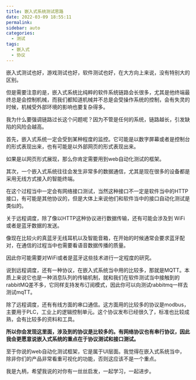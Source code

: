 ```yaml
---
title: 嵌入式系统测试思路
date: 2022-03-09 18:55:11
permalink: 
sidebar: auto
categories:
  - 测试
tags:
  - 嵌入式
  - 协议
---
```

嵌入式测试也好，游戏测试也好，软件测试也好，在大方向上来说，没有特别大的区别。



但是需要注意的是，嵌入式系统比纯粹的软件系统链路会长很多，尤其是他终端最终总是会控制机械，而我们都知道机械并不总是会受操作系统的控制，会有失灵的时候，机械受外部环境的影响也要复杂得多。



我为什么要强调链路过长这个问题呢？因为不管是任何的系统，链路越长，引发缺陷的风险会越高。



首先，嵌入式系统一定会受到某种程度的监控。它可能是以数字屏幕或者是控制台的形式表现出来，也有可能是以外部网页的形式表现出来。



如果是以网页形式展现，那么你肯定需要用到web自动化测试的框架。



其次，一个嵌入式系统往往会发生非常多的数据通信，尤其是现在很多的设备都是采用无线方式接入的智能终端。



在这个过程当中一定会有网络接口测试，当然这种接口不一定是软件当中的HTTP接口，有可能是其他协议的，但是大体上来说他们和软件当中的接口自动化测试是类似的。



关于远程调度，除了像以HTTP这种协议进行数据传输，还有可能会涉及到 WiFi或者是蓝牙数据的发送。



像现在比较火的真蓝牙无线耳机以及智能音箱，在开始的时候通常会要求蓝牙配对，在通信的过程当中也需要看语音数据传播的质量。



因此你可能需要对WiFi或者是蓝牙这些技术进行一定程度的研究。



说到远程调度，还有一种协议，在嵌入式系统当中用的比较多，那就是MQTT。本质上来说它也是一种消息队列的传输机制，就和我们在软件测试当中接触到的rabbitMQ差不多，它同样支持发布订阅模式，因此你可以向测试rabbitmq一样去测试mqTT。



除了远程调度，还有有线方面的串口通信。这方面用的比较多的协议是modbus，主要用于PLC，工业上的逻辑控制单元。这个协议发布已经很久了，标准也比较成熟，会有比较多的资料和工具。



**所以你会发现这里面，涉及到的协议是比较多的。有网络协议也有串行协议，因此我会更愿意说嵌入式系统的重点在于协议测试和接口测试。**



至于你说的web自动化测试框架，它是属于UI层面。我觉得在嵌入式系统当中，除非你们的产品非常看重可视化的功能，否则这应该不是一个重点。



我是九柄，希望我说的对你有一丝丝启发，一起学习，一起进步。

